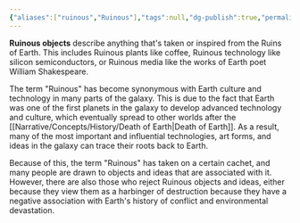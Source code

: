 ```yaml
---
{"aliases":["ruinous","Ruinous"],"tags":null,"dg-publish":true,"permalink":"/narrative/concepts/history/ruinous-objects/","dgPassFrontmatter":true}
---
```


**Ruinous objects** describe anything that's taken or inspired from the Ruins of Earth. This includes Ruinous plants like coffee, Ruinous technology like silicon semiconductors, or Ruinous media like the works of Earth poet William Shakespeare.

The term "Ruinous" has become synonymous with Earth culture and technology in many parts of the galaxy. This is due to the fact that Earth was one of the first planets in the galaxy to develop advanced technology and culture, which eventually spread to other worlds after the [[Narrative/Concepts/History/Death of Earth\|Death of Earth]]. As a result, many of the most important and influential technologies, art forms, and ideas in the galaxy can trace their roots back to Earth.

Because of this, the term "Ruinous" has taken on a certain cachet, and many people are drawn to objects and ideas that are associated with it. However, there are also those who reject Ruinous objects and ideas, either because they view them as a harbinger of destruction because they have a negative association with Earth's history of conflict and environmental devastation.